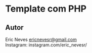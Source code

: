 Template com PHP
==========

Autor
----------
Eric Neves
ericnevesr@gmail.com    
Instagram: instagram.com/eric_nevesr/
